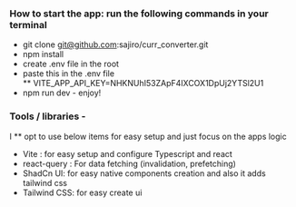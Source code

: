 ### How to start the app: run the following commands in your terminal
* git clone git@github.com:sajiro/curr_converter.git
* npm install
* create .env file in the root
* paste this in the .env file  
  ** VITE_APP_API_KEY=NHKNUhI53ZApF4IXCOX1DpUj2YTSl2U1
* npm run dev - enjoy!

### Tools / libraries - 
 I ** opt to use below items for easy setup and just focus on the apps logic 

* Vite : for easy setup and configure Typescript and react
* react-query : For data fetching  (invalidation, prefetching)
* ShadCn UI: for easy native components creation and also it adds tailwind css
* Tailwind CSS: for easy create ui
  

